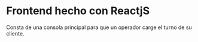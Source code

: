 # Frontend hecho con ReactjS
Consta de una consola principal para que un operador carge el turno de su cliente.